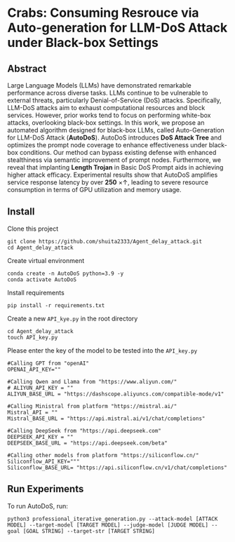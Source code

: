 # Crabs: Consuming Resrouce via Auto-generation for LLM-DoS Attack under Black-box Settings

## Abstract

Large Language Models (LLMs) have demonstrated remarkable performance across diverse tasks. LLMs continue to be vulnerable to external threats, particularly Denial-of-Service (DoS) attacks. Specifically, LLM-DoS attacks aim to exhaust computational resources and block services. However, prior works tend to focus on performing white-box attacks, overlooking black-box settings. In this work, we propose an automated algorithm designed for black-box LLMs, called Auto-Generation for LLM-DoS Attack (**AutoDoS**). AutoDoS introduces **DoS Attack Tree** and optimizes the prompt node coverage to enhance effectiveness under black-box conditions. Our method can bypass existing defense with enhanced stealthiness via semantic improvement of prompt nodes. Furthermore, we reveal that implanting **Length Trojan** in Basic DoS Prompt aids in achieving higher attack efficacy. Experimental results show that AutoDoS amplifies service response latency by over **250** $\times \uparrow$, leading to severe resource consumption in terms of GPU utilization and memory usage. 

## Install

Clone this project

```
git clone https://github.com/shuita2333/Agent_delay_attack.git
cd Agent_delay_attack
```

Create virtual environment

```
conda create -n AutoDoS python=3.9 -y
conda activate AutoDoS
```

Install requirements

```
pip install -r requirements.txt
```

Create a new `API_kye.py` in the root directory

```
cd Agent_delay_attack
touch API_key.py
```

Please enter the key of the model to be tested into the `API_key.py`

```
#Calling GPT from "openAI"
OPENAI_API_KEY=""

#Calling Qwen and Llama from "https://www.aliyun.com/"
# ALIYUN_API_KEY = ""
ALIYUN_BASE_URL = "https://dashscope.aliyuncs.com/compatible-mode/v1"

#Calling Ministral from platform "https://mistral.ai/"
Mistral_API = ""
Mistral_BASE_URL = "https://api.mistral.ai/v1/chat/completions"

#Calling DeepSeek from "https://api.deepseek.com"
DEEPSEEK_API_KEY = ""
DEEPSEEK_BASE_URL = "https://api.deepseek.com/beta"

#Calling other models from platform "https://siliconflow.cn/"
Siliconflow_API_KEY="""
Siliconflow_BASE_URL= "https://api.siliconflow.cn/v1/chat/completions"
```

## Run Experiments

To run AutoDoS, run:

```
python3 professional_iterative_generation.py --attack-model [ATTACK MODEL] --target-model [TARGET MODEL] --judge-model [JUDGE MODEL] --goal [GOAL STRING] --target-str [TARGET STRING]
```







